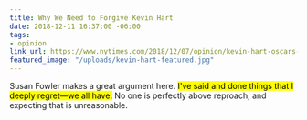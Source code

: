 ```yaml
---
title: Why We Need to Forgive Kevin Hart
date: 2018-12-11 16:37:00 -06:00
tags:
- opinion
link_url: https://www.nytimes.com/2018/12/07/opinion/kevin-hart-oscars-tweets.html
featured_image: "/uploads/kevin-hart-featured.jpg"
---
```


Susan Fowler makes a great argument here. <mark>I've said and done things that I deeply regret—we all have.</mark> No one is perfectly above reproach, and expecting that is unreasonable.